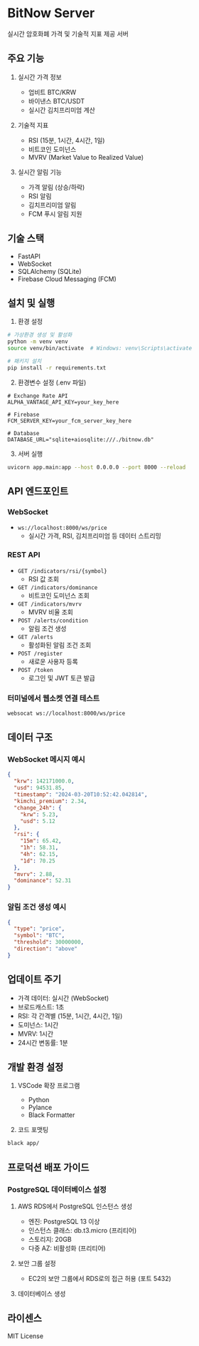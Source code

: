 # BitNow Server

실시간 암호화폐 가격 및 기술적 지표 제공 서버

## 주요 기능

1. 실시간 가격 정보

   - 업비트 BTC/KRW
   - 바이낸스 BTC/USDT
   - 실시간 김치프리미엄 계산

2. 기술적 지표

   - RSI (15분, 1시간, 4시간, 1일)
   - 비트코인 도미넌스
   - MVRV (Market Value to Realized Value)

3. 실시간 알림 기능
   - 가격 알림 (상승/하락)
   - RSI 알림
   - 김치프리미엄 알림
   - FCM 푸시 알림 지원

## 기술 스택

- FastAPI
- WebSocket
- SQLAlchemy (SQLite)
- Firebase Cloud Messaging (FCM)

## 설치 및 실행

1. 환경 설정

```bash
# 가상환경 생성 및 활성화
python -m venv venv
source venv/bin/activate  # Windows: venv\Scripts\activate

# 패키지 설치
pip install -r requirements.txt
```

2. 환경변수 설정 (.env 파일)

```env
# Exchange Rate API
ALPHA_VANTAGE_API_KEY=your_key_here

# Firebase
FCM_SERVER_KEY=your_fcm_server_key_here

# Database
DATABASE_URL="sqlite+aiosqlite:///./bitnow.db"
```

3. 서버 실행

```bash
uvicorn app.main:app --host 0.0.0.0 --port 8000 --reload
```

## API 엔드포인트

### WebSocket

- `ws://localhost:8000/ws/price`
  - 실시간 가격, RSI, 김치프리미엄 등 데이터 스트리밍

### REST API

- `GET /indicators/rsi/{symbol}`
  - RSI 값 조회
- `GET /indicators/dominance`
  - 비트코인 도미넌스 조회
- `GET /indicators/mvrv`
  - MVRV 비율 조회
- `POST /alerts/condition`
  - 알림 조건 생성
- `GET /alerts`
  - 활성화된 알림 조건 조회
- `POST /register`
  - 새로운 사용자 등록
- `POST /token`
  - 로그인 및 JWT 토큰 발급

### 터미널에서 웹소켓 연결 테스트

```bash
websocat ws://localhost:8000/ws/price
```

## 데이터 구조

### WebSocket 메시지 예시

```json
{
  "krw": 142171000.0,
  "usd": 94531.85,
  "timestamp": "2024-03-20T10:52:42.042814",
  "kimchi_premium": 2.34,
  "change_24h": {
    "krw": 5.23,
    "usd": 5.12
  },
  "rsi": {
    "15m": 65.42,
    "1h": 58.31,
    "4h": 62.15,
    "1d": 70.25
  },
  "mvrv": 2.88,
  "dominance": 52.31
}
```

### 알림 조건 생성 예시

```json
{
  "type": "price",
  "symbol": "BTC",
  "threshold": 30000000,
  "direction": "above"
}
```

## 업데이트 주기

- 가격 데이터: 실시간 (WebSocket)
- 브로드캐스트: 1초
- RSI: 각 간격별 (15분, 1시간, 4시간, 1일)
- 도미넌스: 1시간
- MVRV: 1시간
- 24시간 변동률: 1분

## 개발 환경 설정

1. VSCode 확장 프로그램

   - Python
   - Pylance
   - Black Formatter

2. 코드 포맷팅

```bash
black app/
```

## 프로덕션 배포 가이드

### PostgreSQL 데이터베이스 설정
1. AWS RDS에서 PostgreSQL 인스턴스 생성
   - 엔진: PostgreSQL 13 이상
   - 인스턴스 클래스: db.t3.micro (프리티어)
   - 스토리지: 20GB
   - 다중 AZ: 비활성화 (프리티어)

2. 보안 그룹 설정
   - EC2의 보안 그룹에서 RDS로의 접근 허용 (포트 5432)

3. 데이터베이스 생성



## 라이센스

MIT License

